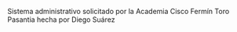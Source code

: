 Sistema administrativo solicitado por la Academia Cisco Fermín Toro
Pasantia hecha por Diego Suárez

